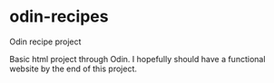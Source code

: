 # odin-recipes
Odin recipe project

Basic html project through Odin. I hopefully should have a functional website by the end of this project. 